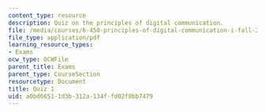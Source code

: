 ```yaml
---
content_type: resource
description: Quiz on the principles of digital communication.
file: /media/courses/6-450-principles-of-digital-communication-i-fall-2009/a0bd66511d3b312a134ffd02f0bb7479_MIT6_450F09_quiz.pdf
file_type: application/pdf
learning_resource_types:
- Exams
ocw_type: OCWFile
parent_title: Exams
parent_type: CourseSection
resourcetype: Document
title: Quiz 1
uid: a0bd6651-1d3b-312a-134f-fd02f0bb7479
---
```

